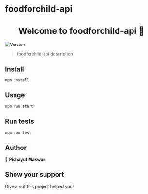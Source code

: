 # foodforchild-api
<h1 align="center">Welcome to foodforchild-api 👋</h1>
<p>
  <img alt="Version" src="https://img.shields.io/badge/version-1.0.0-blue.svg?cacheSeconds=2592000" />
</p>

> foodforchild-api description

## Install

```sh
npm install
```

## Usage

```sh
npm run start
```

## Run tests

```sh
npm run test
```

## Author

👤 **Pichayut Makwan**


## Show your support

Give a ⭐️ if this project helped you!

